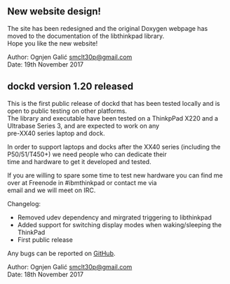## New website design!

The site has been redesigned and the original Doxygen webpage has moved to the documentation of the libthinkpad library.    
Hope you like the new website!    
    
Author: Ognjen Galić <smclt30p@gmail.com>    
Date: 19th November 2017    

## dockd version 1.20 released

This is the first public release of dockd that has been tested locally and is open to public testing on other platforms.    
The library and executable have been tested on a ThinkpPad X220 and a Ultrabase Series 3, and are expected to work on any    
pre-XX40 series laptop and dock.     
    
In order to support laptops and docks after the XX40 series (including the P50/51/T450+) we need people who can dedicate their    
time and hardware to get it developed and tested.    
    
If you are willing to spare some time to test new hardware you can find me over at Freenode in #ibmthinkpad or contact me via    
email and we will meet on IRC.

Changelog:

* Removed udev dependency and mirgrated triggering to libthinkpad
* Added support for switching display modes when waking/sleeping the ThinkPad
* First public release


Any bugs can be reported on [GitHub](https://github.com/libthinkpad/dockd/issues).

Author: Ognjen Galić <smclt30p@gmail.com>    
Date: 18th November 2017 